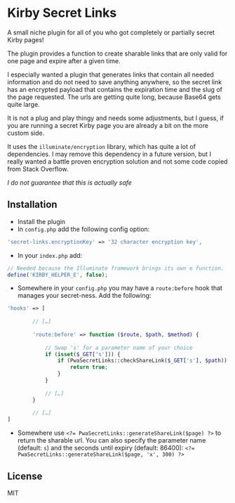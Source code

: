 # Kirby Secret Links

A small niche plugin for all of you who got completely or partially secret Kirby pages! 

The plugin provides a function to create sharable links that are only valid for one page and expire after a given time.

I especially wanted a plugin that generates links that contain all needed information and do not need to save anything anywhere, so the secret link has an encrypted payload that contains the expiration time and the slug of the page requested. The urls are getting quite long, because Base64 gets quite large. 

It is not a plug and play thingy and needs some adjustments, but I guess, if you are running a secret Kirby page you are already a bit on the more custom side.

It uses the `illuminate/encryption` library, which has quite a lot of dependencies. I may remove this dependency in a future version, but I really wanted a battle proven encryption solution and not some code copied from Stack Overflow.

*I do not guarantee that this is actually safe*

## Installation

- Install the plugin
- In `config.php` add the following config option:
```php
'secret-links.encryptionKey' => '32 character encryption key',
```

- In your `index.php` add:
```php
// Needed because the Illuminate framework brings its own e function.
define('KIRBY_HELPER_E', false);
```

- Somewhere in your `config.php` you may have a `route:before` hook that manages your secret-ness. Add the following:
```php
'hooks' => [
        
        // […]
        
        'route:before' => function ($route, $path, $method) {
        
            // Swap 's' for a parameter name of your choice
            if (isset($_GET['s'])) {
                if (PwaSecretLinks::checkShareLink($_GET['s'], $path)) {
                    return true;
                }
            }
            
            // […]
        }
        
        // […]
]
```

- Somewhere use `<?= PwaSecretLinks::generateShareLink($page) ?>` to return the sharable url. You can also specify the parameter name (default: `s`) and the seconds until expiry (default: 86400): `<?= PwaSecretLinks::generateShareLink($page, 'x', 300) ?>` 

## License

MIT
